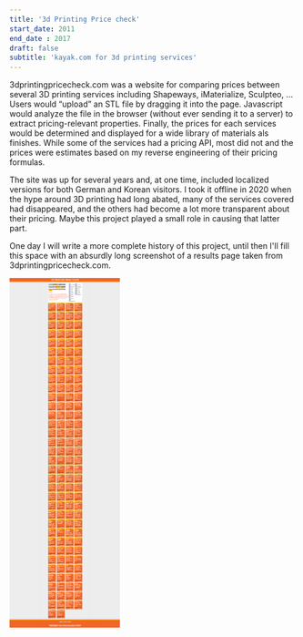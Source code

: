 ```yaml
---
title: '3d Printing Price check'
start_date: 2011
end_date : 2017
draft: false
subtitle: 'kayak.com for 3d printing services'
---
```



3dprintingpricecheck.com was a website for comparing prices between several 3D printing services including Shapeways, iMaterialize, Sculpteo, …
Users would “upload” an STL file by dragging it into the page.
Javascript would analyze the file in the browser (without ever sending it to a server) to extract pricing-relevant properties.
Finally, the prices for each services would be determined and displayed for a wide library of materials als finishes.
While some of the services had a pricing API, most did not and the prices were estimates based on my reverse engineering of their pricing formulas.

The site was up for several years and, at one time, included localized versions for both German and Korean visitors.
I took it offline in 2020 when the hype around 3D printing had long abated, many of the services covered had disappeared, and the others had become a lot more transparent about their pricing.
Maybe this project played a small role in causing that latter part.

One day I will write a more complete history of this project, until then I'll fill this space with an absurdly long screenshot of a results page taken from 3dprintingpricecheck.com.

![](screenshot_superlong.jpg)
